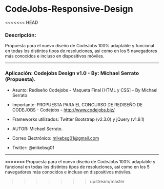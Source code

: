 ﻿CodeJobs-Responsive-Design
==========================

<<<<<<< HEAD
### Descripción:

Propuesta para el nuevo diseño de CodeJobs 100% adaptable y funcional en todas los distintos tipos de resoluciones, así como en los 5 navegadores más conocidos e incluso en dispositivos móviles.

---

### Aplicación: Codejobs Design v1.0 - By: Michael Serrato (Propuesta).

- Asunto: Rediseño Codejobs - Maqueta Final [HTML y CSS] - By Michael Serrato
- Importante: PROPUESTA PARA EL CONCURSO DE REDISEÑO DE CODEJOBS - Codejobs - http://www.codejobs.biz/
- Frameworks utilizados: Twitter Bootstrap (v2.3.0) y jQuery (v1.9.1)

- AUTOR: Michael Serrato.

- Correo Electrónico: mikebsg01@gmail.com
- Twitter: @mikebsg01

---




 

=======
Propuesta para el nuevo diseño de CodeJobs 100% adaptable y funcional en todas los distintos tipos de resoluciones, así como en los 5 navegadores más conocidos e incluso en dispositivos móviles.
>>>>>>> upstream/master
